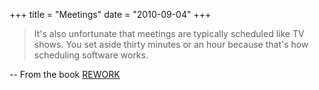 +++
title = "Meetings"
date = "2010-09-04"
+++

> It's also unfortunate that meetings are typically scheduled like TV shows.
You set aside thirty minutes or an hour because that's how scheduling software
works.

-- From the book [REWORK](http://37signals.com/svn/posts/1864-rework-unveiling-the-cover)

